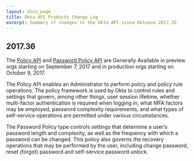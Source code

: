 ```yaml
---
layout: docs_page
title: Okta API Products Change Log
excerpt: Summary of changes to the Okta API since Release 2017.35
---
```


## 2017.36

The [Policy API](/docs/api/resources/policy.html) and [Password Policy API](/docs/api/resources/policy.html#GroupPasswordPolicy) are Generally Available in preview orgs starting on September 7, 2017 and in production orgs starting on October 9, 2017.

The Policy API enables an Administrator to perform policy and policy rule operations. The policy framework is used by Okta to control rules and settings that govern, among other things, user session lifetime, whether multi-factor authentication is required when logging in, what MFA factors may be employed, password complexity requirements, and what types of self-service operations are permitted under various circumstances.

The Password Policy type controls settings that determine a user’s password length and complexity, as well as the frequency with which a password can be changed. This policy also governs the recovery operations that may be performed by the user, including change password, reset (forgot) password and self-service password unlock.
